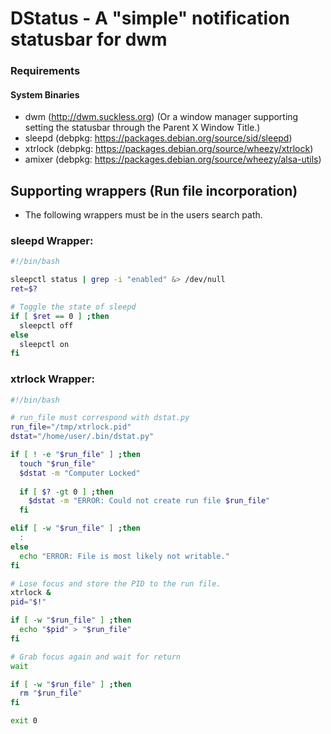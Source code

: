 # DStatus - A "simple" notification statusbar for dwm

### Requirements
#### System Binaries
* dwm (http://dwm.suckless.org) (Or a window manager supporting setting the statusbar through the Parent X Window Title.)
* sleepd (debpkg: https://packages.debian.org/source/sid/sleepd) 
* xtrlock (debpkg: https://packages.debian.org/source/wheezy/xtrlock)
* amixer  (debpkg: https://packages.debian.org/source/wheezy/alsa-utils)




## Supporting wrappers (Run file incorporation)
* The following wrappers must be in the users search path.

### sleepd Wrapper:
```bash
#!/bin/bash                                                                                                                        

sleepctl status | grep -i "enabled" &> /dev/null
ret=$?

# Toggle the state of sleepd
if [ $ret == 0 ] ;then
  sleepctl off 
else
  sleepctl on
fi
```


### xtrlock Wrapper:
```bash
#!/bin/bash

# run_file must correspond with dstat.py
run_file="/tmp/xtrlock.pid"
dstat="/home/user/.bin/dstat.py"

if [ ! -e "$run_file" ] ;then
  touch "$run_file"
  $dstat -m "Computer Locked"
                                                                                                                                   
  if [ $? -gt 0 ] ;then
    $dstat -m "ERROR: Could not create run file $run_file"
  fi

elif [ -w "$run_file" ] ;then
  :
else
  echo "ERROR: File is most likely not writable."
fi

# Lose focus and store the PID to the run file.
xtrlock &
pid="$!"

if [ -w "$run_file" ] ;then
  echo "$pid" > "$run_file"
fi

# Grab focus again and wait for return
wait 

if [ -w "$run_file" ] ;then
  rm "$run_file" 
fi

exit 0
```
